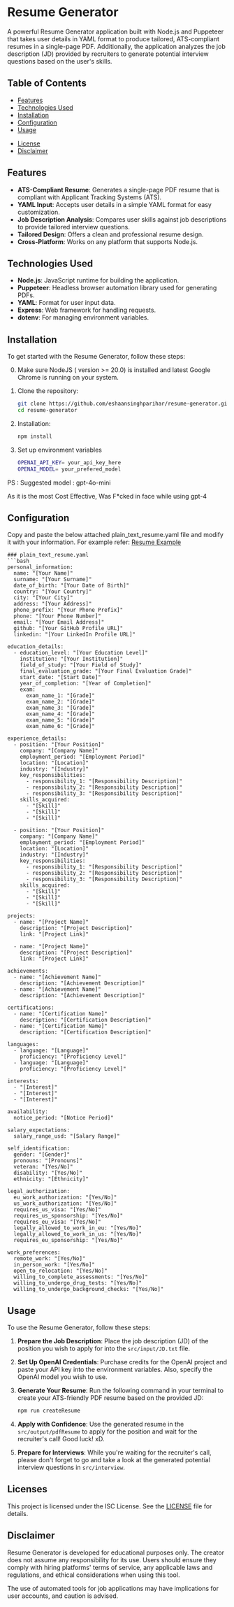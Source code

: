 # Resume Generator

A powerful Resume Generator application built with Node.js and Puppeteer that takes user details in YAML format to produce tailored, ATS-compliant resumes in a single-page PDF. Additionally, the application analyzes the job description (JD) provided by recruiters to generate potential interview questions based on the user's skills.

## Table of Contents

- [Features](#features)
- [Technologies Used](#technologies-used)
- [Installation](#installation)
- [Configuration](#configuration)
- [Usage](#usage)
<!--- [How It Works](#how-it-works)-->
<!--- [Contributing](#contributing)-->
- [License](#license)
- [Disclaimer](#disclaimer)

## Features

- **ATS-Compliant Resume**: Generates a single-page PDF resume that is compliant with Applicant Tracking Systems (ATS).
- **YAML Input**: Accepts user details in a simple YAML format for easy customization.
- **Job Description Analysis**: Compares user skills against job descriptions to provide tailored interview questions.
- **Tailored Design**: Offers a clean and professional resume design.
- **Cross-Platform**: Works on any platform that supports Node.js.

## Technologies Used

- **Node.js**: JavaScript runtime for building the application.
- **Puppeteer**: Headless browser automation library used for generating PDFs.
- **YAML**: Format for user input data.
- **Express**: Web framework for handling requests.
- **dotenv**: For managing environment variables.

## Installation

To get started with the Resume Generator, follow these steps:

0. Make sure NodeJS ( version >= 20.0) is installed and latest Google Chrome is running on your system.

1. Clone the repository:

   ```bash
   git clone https://github.com/eshaansinghparihar/resume-generator.git
   cd resume-generator
   
2. Installation:
    
    ```bash
    npm install

3. Set up environment variables
    
    ```bash
    OPENAI_API_KEY= your_api_key_here
    OPENAI_MODEL= your_prefered_model
    
 PS : Suggested model : gpt-4o-mini 

 As it is the most Cost Effective, Was F*cked in face while using gpt-4
 
## Configuration

 Copy and paste the below attached plain_text_resume.yaml file and modify it with your information. For example refer: [Resume Example](https://github.com/eshaansinghparihar/resume-generator/blob/main/src/assets/plain_text_resume.yaml)

    ### plain_text_resume.yaml
    ```bash
    personal_information:
      name: "[Your Name]"
      surname: "[Your Surname]"
      date_of_birth: "[Your Date of Birth]"
      country: "[Your Country]"
      city: "[Your City]"
      address: "[Your Address]"
      phone_prefix: "[Your Phone Prefix]"
      phone: "[Your Phone Number]"
      email: "[Your Email Address]"
      github: "[Your GitHub Profile URL]"
      linkedin: "[Your LinkedIn Profile URL]"
    
    education_details:
      - education_level: "[Your Education Level]"
        institution: "[Your Institution]"
        field_of_study: "[Your Field of Study]"
        final_evaluation_grade: "[Your Final Evaluation Grade]"
        start_date: "[Start Date]"
        year_of_completion: "[Year of Completion]"
        exam:
          exam_name_1: "[Grade]"
          exam_name_2: "[Grade]"
          exam_name_3: "[Grade]"
          exam_name_4: "[Grade]"
          exam_name_5: "[Grade]"
          exam_name_6: "[Grade]"
    
    experience_details:
      - position: "[Your Position]"
        company: "[Company Name]"
        employment_period: "[Employment Period]"
        location: "[Location]"
        industry: "[Industry]"
        key_responsibilities:
          - responsibility_1: "[Responsibility Description]"
          - responsibility_2: "[Responsibility Description]"
          - responsibility_3: "[Responsibility Description]"
        skills_acquired:
          - "[Skill]"
          - "[Skill]"
          - "[Skill]"
    
      - position: "[Your Position]"
        company: "[Company Name]"
        employment_period: "[Employment Period]"
        location: "[Location]"
        industry: "[Industry]"
        key_responsibilities:
          - responsibility_1: "[Responsibility Description]"
          - responsibility_2: "[Responsibility Description]"
          - responsibility_3: "[Responsibility Description]"
        skills_acquired:
          - "[Skill]"
          - "[Skill]"
          - "[Skill]"
    
    projects:
      - name: "[Project Name]"
        description: "[Project Description]"
        link: "[Project Link]"
    
      - name: "[Project Name]"
        description: "[Project Description]"
        link: "[Project Link]"
    
    achievements:
      - name: "[Achievement Name]"
        description: "[Achievement Description]"
      - name: "[Achievement Name]"
        description: "[Achievement Description]"
    
    certifications:
      - name: "[Certification Name]"
        description: "[Certification Description]"
      - name: "[Certification Name]"
        description: "[Certification Description]"
    
    languages:
      - language: "[Language]"
        proficiency: "[Proficiency Level]"
      - language: "[Language]"
        proficiency: "[Proficiency Level]"
    
    interests:
      - "[Interest]"
      - "[Interest]"
      - "[Interest]"
    
    availability:
      notice_period: "[Notice Period]"
    
    salary_expectations:
      salary_range_usd: "[Salary Range]"
    
    self_identification:
      gender: "[Gender]"
      pronouns: "[Pronouns]"
      veteran: "[Yes/No]"
      disability: "[Yes/No]"
      ethnicity: "[Ethnicity]"
    
    legal_authorization:
      eu_work_authorization: "[Yes/No]"
      us_work_authorization: "[Yes/No]"
      requires_us_visa: "[Yes/No]"
      requires_us_sponsorship: "[Yes/No]"
      requires_eu_visa: "[Yes/No]"
      legally_allowed_to_work_in_eu: "[Yes/No]"
      legally_allowed_to_work_in_us: "[Yes/No]"
      requires_eu_sponsorship: "[Yes/No]"
    
    work_preferences:
      remote_work: "[Yes/No]"
      in_person_work: "[Yes/No]"
      open_to_relocation: "[Yes/No]"
      willing_to_complete_assessments: "[Yes/No]"
      willing_to_undergo_drug_tests: "[Yes/No]"
      willing_to_undergo_background_checks: "[Yes/No]"

    
## Usage

To use the Resume Generator, follow these steps:

1. **Prepare the Job Description**: Place the job description (JD) of the position you wish to apply for into the `src/input/JD.txt` file.

2. **Set Up OpenAI Credentials**: Purchase credits for the OpenAI project and paste your API key into the environment variables. Also, specify the OpenAI model you wish to use.

3. **Generate Your Resume**: Run the following command in your terminal to create your ATS-friendly PDF resume based on the provided JD:
   ```bash
   npm run createResume

4. **Apply with Confidence**: Use the generated resume in the `src/output/pdfResume` to apply for the position and wait for the recruiter's call! Good luck! xD.

5. **Prepare for Interviews**: While you're waiting for the recruiter's call, please don't forget to go and take a look at the generated potential interview questions in `src/interview`.

## Licenses

This project is licensed under the ISC License. See the [LICENSE](LICENSE) file for details.

## Disclaimer

Resume Generator is developed for educational purposes only. The creator does not assume any responsibility for its use. Users should ensure they comply with hiring platforms' terms of service, any applicable laws and regulations, and ethical considerations when using this tool. 

The use of automated tools for job applications may have implications for user accounts, and caution is advised.










